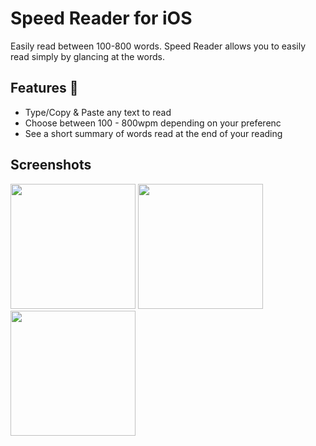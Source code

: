 # Speed Reader for iOS

Easily read between 100-800 words. Speed Reader allows you to easily read simply by glancing at the words. 

## Features 🎉

* Type/Copy & Paste any text to read
* Choose between 100 - 800wpm depending on your preferenc
* See a short summary of words read at the end of your reading

## Screenshots

<img src="https://raw.githubusercontent.com/imjacobclark/Spead-Reader-iOS/master/Screenshots/MainScreen.png" width="200" /> <img src="https://raw.githubusercontent.com/imjacobclark/Spead-Reader-iOS/master/Screenshots/ReadingScreen.png" width="200" /> <img src="https://raw.githubusercontent.com/imjacobclark/Spead-Reader-iOS/master/Screenshots/FinishedScreen.png" width="200" /> 
